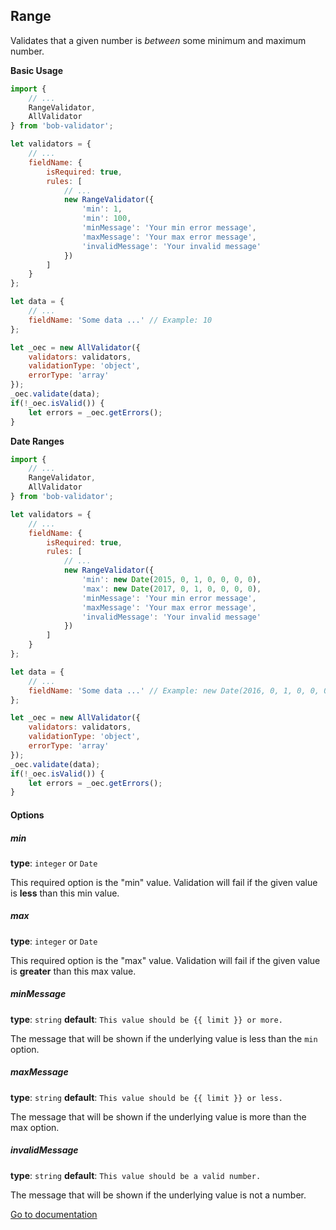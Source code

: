 ## Range
Validates that a given number is *between* some minimum and maximum number.

**Basic Usage**
```javascript
import {
    // ...
    RangeValidator,
    AllValidator
} from 'bob-validator';

let validators = {
    // ...
    fieldName: {
        isRequired: true,
        rules: [
            // ...
            new RangeValidator({
                'min': 1,
                'min': 100,
                'minMessage': 'Your min error message',
                'maxMessage': 'Your max error message',
                'invalidMessage': 'Your invalid message'
            })
        ]
    }
};

let data = {
    // ...
    fieldName: 'Some data ...' // Example: 10
};

let _oec = new AllValidator({
    validators: validators,
    validationType: 'object',
    errorType: 'array'
});
_oec.validate(data);
if(!_oec.isValid()) {
    let errors = _oec.getErrors();
}
```

**Date Ranges**
```javascript
import {
    // ...
    RangeValidator,
    AllValidator
} from 'bob-validator';

let validators = {
    // ...
    fieldName: {
        isRequired: true,
        rules: [
            // ...
            new RangeValidator({
                'min': new Date(2015, 0, 1, 0, 0, 0, 0),
                'max': new Date(2017, 0, 1, 0, 0, 0, 0),
                'minMessage': 'Your min error message',
                'maxMessage': 'Your max error message',
                'invalidMessage': 'Your invalid message'
            })
        ]
    }
};

let data = {
    // ...
    fieldName: 'Some data ...' // Example: new Date(2016, 0, 1, 0, 0, 0, 0)
};

let _oec = new AllValidator({
    validators: validators,
    validationType: 'object',
    errorType: 'array'
});
_oec.validate(data);
if(!_oec.isValid()) {
    let errors = _oec.getErrors();
}
```

#### Options
##### min
**type**: `integer` or `Date`

This required option is the "min" value. Validation will fail if the given value is **less** than this min value.

##### max
**type**: `integer` or `Date`

This required option is the "max" value. Validation will fail if the given value is **greater** than this max value.

##### minMessage
**type**: `string` **default**: `This value should be {{ limit }} or more.`

The message that will be shown if the underlying value is less than the `min` option.

##### maxMessage
**type**: `string` **default**: `This value should be {{ limit }} or less.`

The message that will be shown if the underlying value is more than the max option.

##### invalidMessage
**type**: `string` **default**: `This value should be a valid number.`

The message that will be shown if the underlying value is not a number.

[Go to documentation][documentation-url]


[documentation-url]: https://github.com/alexeybob/bob-validator/blob/master/README.md#documentation
[notblank-url]: https://github.com/alexeybob/bob-validator/blob/master/doc/validators/NotBlank.md
[blank-url]: https://github.com/alexeybob/bob-validator/blob/master/doc/validators/Blank.md
[notnull-url]: https://github.com/alexeybob/bob-validator/blob/master/doc/validators/NotNull.md
[isnull-url]: https://github.com/alexeybob/bob-validator/blob/master/doc/validators/IsNull.md
[istrue-url]: https://github.com/alexeybob/bob-validator/blob/master/doc/validators/IsTrue.md
[isfalse-url]: https://github.com/alexeybob/bob-validator/blob/master/doc/validators/IsFalse.md
[type-url]: https://github.com/alexeybob/bob-validator/blob/master/doc/validators/Type.md
[email-url]: https://github.com/alexeybob/bob-validator/blob/master/doc/validators/Email.md
[length-url]: https://github.com/alexeybob/bob-validator/blob/master/doc/validators/Length.md
[url-url]: https://github.com/alexeybob/bob-validator/blob/master/doc/validators/Url.md
[regex-url]: https://github.com/alexeybob/bob-validator/blob/master/doc/validators/Regex.md
[ip-url]: https://github.com/alexeybob/bob-validator/blob/master/doc/validators/Ip.md
[uuid-url]: https://github.com/alexeybob/bob-validator/blob/master/doc/validators/Uuid.md
[range-url]: https://github.com/alexeybob/bob-validator/blob/master/doc/validators/Range.md
[equalto-url]: https://github.com/alexeybob/bob-validator/blob/master/doc/validators/EqualTo.md
[notequalto-url]: https://github.com/alexeybob/bob-validator/blob/master/doc/validators/NotEqualTo.md
[identicalto-url]: https://github.com/alexeybob/bob-validator/blob/master/doc/validators/IdenticalTo.md
[notidenticalto-url]: https://github.com/alexeybob/bob-validator/blob/master/doc/validators/NotIdenticalTo.md
[lessthan-url]: https://github.com/alexeybob/bob-validator/blob/master/doc/validators/LessThan.md
[lessthanorequal-url]: https://github.com/alexeybob/bob-validator/blob/master/doc/validators/LessThanOrEqual.md
[greaterthan-url]: https://github.com/alexeybob/bob-validator/blob/master/doc/validators/GreaterThan.md
[greaterthanorequal-url]: https://github.com/alexeybob/bob-validator/blob/master/doc/validators/GreaterThanOrEqual.md
[date-url]: https://github.com/alexeybob/bob-validator/blob/master/doc/validators/Date.md
[datetime-url]: https://github.com/alexeybob/bob-validator/blob/master/doc/validators/DateTime.md
[time-url]: https://github.com/alexeybob/bob-validator/blob/master/doc/validators/Time.md
[choice-url]: https://github.com/alexeybob/bob-validator/blob/master/doc/validators/Choice.md
[collection-url]: https://github.com/alexeybob/bob-validator/blob/master/doc/validators/Collection.md
[count-url]: https://github.com/alexeybob/bob-validator/blob/master/doc/validators/Count.md
[uniqueentity-url]: https://github.com/alexeybob/bob-validator/blob/master/doc/validators/UniqueEntity.md
[language-url]: https://github.com/alexeybob/bob-validator/blob/master/doc/validators/Language.md
[locale-url]: https://github.com/alexeybob/bob-validator/blob/master/doc/validators/Locale.md
[country-url]: https://github.com/alexeybob/bob-validator/blob/master/doc/validators/Country.md
[file-url]: https://github.com/alexeybob/bob-validator/blob/master/doc/validators/File.md
[image-url]: https://github.com/alexeybob/bob-validator/blob/master/doc/validators/Image.md
[bic-url]: https://github.com/alexeybob/bob-validator/blob/master/doc/validators/Bic.md
[cardscheme-url]: https://github.com/alexeybob/bob-validator/blob/master/doc/validators/CardScheme.md
[currency-url]: https://github.com/alexeybob/bob-validator/blob/master/doc/validators/Currency.md
[luhn-url]: https://github.com/alexeybob/bob-validator/blob/master/doc/validators/Luhn.md
[iban-url]: https://github.com/alexeybob/bob-validator/blob/master/doc/validators/Iban.md
[isbn-url]: https://github.com/alexeybob/bob-validator/blob/master/doc/validators/Isbn.md
[issn-url]: https://github.com/alexeybob/bob-validator/blob/master/doc/validators/Issn.md
[callback-url]: https://github.com/alexeybob/bob-validator/blob/master/doc/validators/Callback.md
[expression-url]: https://github.com/alexeybob/bob-validator/blob/master/doc/validators/Expression.md
[all-url]: https://github.com/alexeybob/bob-validator/blob/master/doc/validators/All.md
[userpassword-url]: https://github.com/alexeybob/bob-validator/blob/master/doc/validators/UserPassword.md
[valid-url]: https://github.com/alexeybob/bob-validator/blob/master/doc/validators/Valid.md
[custom-url]: https://github.com/alexeybob/bob-validator/blob/master/doc/validators/Custom.md